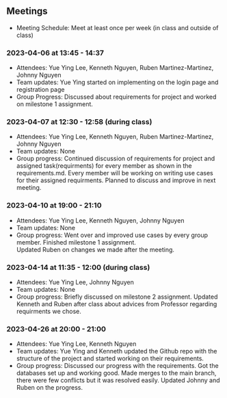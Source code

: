 ## Meetings
- Meeting Schedule: Meet at least once per week (in class and outside of class) 

### 2023-04-06 at 13:45 - 14:37
- Attendees: Yue Ying Lee, Kenneth Nguyen, Ruben Martinez-Martinez, Johnny Nguyen 
- Team updates: Yue Ying started on implementing on the login page and registration page
- Group Progress: Discussed about requirements for project and worked on milestone 1 assignment.

### 2023-04-07 at 12:30 - 12:58 (during class)
- Attendees: Yue Ying Lee, Kenneth Nguyen, Ruben Martinez-Martinez, Johnny Nguyen
- Team updates: None 
- Group progress: Continued discussion of requirements for project and assigned task(requirments) for every member 
                  as shown in the requirements.md. Every member will be working on writing use cases for their 
                  assigned requirments. Planned to discuss and improve in next meeting.

### 2023-04-10 at 19:00 - 21:10 
- Attendees: Yue Ying Lee, Kenneth Nguyen, Johnny Nguyen
- Team updates: None
- Group progress: Went over and improved use cases by every group member. Finished milestone 1 assignment.  
                  Updated Ruben on changes we made after the meeting.

### 2023-04-14 at 11:35 - 12:00 (during class) 
- Attendees: Yue Ying Lee, Johnny Nguyen 
- Team updates: None 
- Group progress: Briefly discussed on milestone 2 assignment. Updated Kenneth and Ruben after class about advices from  Professor regarding requirments we chose.
 
### 2023-04-26 at 20:00 - 21:00
- Attendees: Yue Ying Lee, Kenneth Nguyen
- Team updates: Yue Ying and Kenneth updated the Github repo with the structure of the project and started working on their requirements. 
- Group progress: Discussed our progress with the requirements. Got the databases set up and working good. Made merges to the main branch, there were few conflicts but it was resolved easily. Updated Johnny and Ruben on the progress.
 